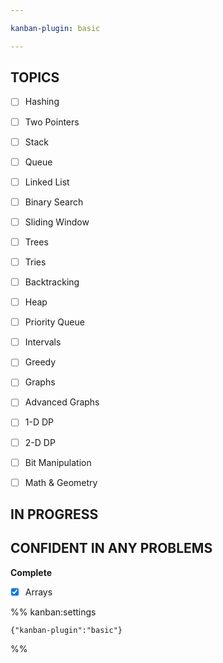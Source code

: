 ```yaml
---

kanban-plugin: basic

---
```


## TOPICS

- [ ] Hashing
- [ ] Two Pointers
- [ ] Stack
- [ ] Queue
- [ ] Linked List
- [ ] Binary Search
- [ ] Sliding Window
- [ ] Trees
- [ ] Tries
- [ ] Backtracking
- [ ] Heap
- [ ] Priority Queue
- [ ] Intervals
- [ ] Greedy
- [ ] Graphs
- [ ] Advanced Graphs
- [ ] 1-D DP
- [ ] 2-D DP
- [ ] Bit Manipulation
- [ ] Math & Geometry


## IN PROGRESS



## CONFIDENT IN ANY PROBLEMS

**Complete**
- [x] Arrays




%% kanban:settings
```
{"kanban-plugin":"basic"}
```
%%